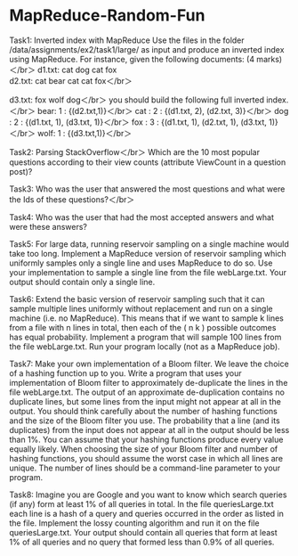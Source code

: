 # MapReduce-Random-Fun
Task1: Inverted index with MapReduce
Use the files in the folder /data/assignments/ex2/task1/large/ as input and produce an inverted
index using MapReduce. For instance, given the following documents: (4 marks)＜/br＞
d1.txt: cat dog cat fox  
d2.txt: cat bear cat cat fox＜/br＞

d3.txt: fox wolf dog＜/br＞
you should build the following full inverted index.＜/br＞
bear: 1 : {(d2.txt,1)}＜/br＞
cat : 2 : {(d1.txt, 2), (d2.txt, 3)}＜/br＞
dog : 2 : {(d1.txt, 1), (d3.txt, 1)}＜/br＞
fox : 3 : {(d1.txt, 1), (d2.txt, 1), (d3.txt, 1)}＜/br＞
wolf: 1 : {(d3.txt,1)}＜/br＞

Task2: Parsing StackOverflow＜/br＞
Which are the 10 most popular questions according to their view counts (attribute ViewCount in a question
post)?</br>

Task3: Who was the user that answered the most questions and what were the Ids of these questions?＜/br＞

Task4: Who was the user that had the most accepted answers and what were these answers? </br>

Task5: For large data, running reservoir sampling on a single machine would take too long. Implement
a MapReduce version of reservoir sampling which uniformly samples only a single line and uses
MapReduce to do so. Use your implementation to sample a single line from the file webLarge.txt.
Your output should contain only a single line.</br>

Task6: Extend the basic version of reservoir sampling such that it can sample multiple lines uniformly without
replacement and run on a single machine (i.e. no MapReduce). This means that if we want to sample
k lines from a file with n lines in total, then each of the (
n
k
) possible outcomes has equal probability.
Implement a program that will sample 100 lines from the file webLarge.txt. Run your program locally
(not as a MapReduce job).</br>

Task7: Make your own implementation of a Bloom filter. We leave the choice of a hashing function up to you.
Write a program that uses your implementation of Bloom filter to approximately de-duplicate the lines
in the file webLarge.txt. The output of an approximate de-duplication contains no duplicate lines, but
some lines from the input might not appear at all in the output. You should think carefully about the
number of hashing functions and the size of the Bloom filter you use. The probability that a line (and its
duplicates) from the input does not appear at all in the output should be less than 1%. You can assume
that your hashing functions produce every value equally likely. When choosing the size of your Bloom
filter and number of hashing functions, you should assume the worst case in which all lines are unique.
The number of lines should be a command-line parameter to your program. </br>

Task8: Imagine you are Google and you want to know which search queries (if any) form at least 1% of all
queries in total. In the file queriesLarge.txt each line is a hash of a query and queries occurred in the
order as listed in the file. Implement the lossy counting algorithm and run it on the file queriesLarge.txt.
Your output should contain all queries that form at least 1% of all queries and no query that formed less
than 0.9% of all queries. </br>

